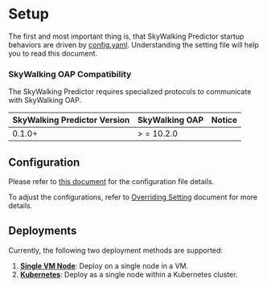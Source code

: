 # Setup

The first and most important thing is, that SkyWalking Predictor startup behaviors are driven by [config.yaml](../../../config/config.yaml). 
Understanding the setting file will help you to read this document.

### SkyWalking OAP Compatibility

The SkyWalking Predictor requires specialized protocols to communicate with SkyWalking OAP.

| SkyWalking Predictor Version | SkyWalking OAP | Notice |
|------------------------------|----------------|--------|
| 0.1.0+                       | \> = 10.2.0    |        | 


## Configuration

Please refer to [this document](configuration/config.md) for the configuration file details.

To adjust the configurations, refer to [Overriding Setting](./configuration/override-settings.md) document for more details.

## Deployments

Currently, the following two deployment methods are supported:

1. [**Single VM Node**](deployment/vm/readme.md): Deploy on a single node in a VM.
2. [**Kubernetes**](deployment/kubernetes/readme.md): Deploy as a single node within a Kubernetes cluster.